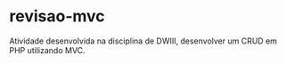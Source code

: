 # revisao-mvc
Atividade desenvolvida na disciplina de DWIII, desenvolver um CRUD em PHP utilizando MVC.
